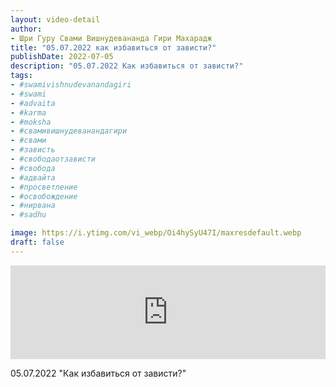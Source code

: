 ```yaml
---
layout: video-detail
author:
- Шри Гуру Свами Вишнудевананда Гири Махарадж
title: "05.07.2022 как избавиться от зависти?"
publishDate: 2022-07-05
description: "05.07.2022 Как избавиться от зависти?"
tags: 
- #swamivishnudevanandagiri
- #swami
- #advaita
- #karma
- #moksha
- #свамивишнудеванандагири
- #свами
- #зависть
- #свободаотзависти
- #свобода
- #адвайта
- #просветление
- #освобождение
- #нирвана
- #sadhu

image: https://i.ytimg.com/vi_webp/Oi4hySyU47I/maxresdefault.webp
draft: false
---
```


<iframe width="100%" src="https://www.youtube.com/embed/Oi4hySyU47I" frameborder="0" allowfullscreen=""></iframe> 

 05.07.2022 "Как избавиться от зависти?"

  

 